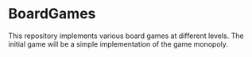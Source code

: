 # BoardGames

This repository implements various board games at different levels. The initial game will be a simple implementation of the game monopoly.
